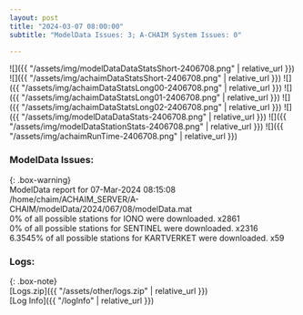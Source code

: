 ```yaml
---
layout: post
title: "2024-03-07 08:00:00"
subtitle: "ModelData Issues: 3; A-CHAIM System Issues: 0"

---
```


![]({{ "/assets/img/modelDataDataStatsShort-2406708.png" | relative_url }})
![]({{ "/assets/img/achaimDataStatsShort-2406708.png" | relative_url }})
![]({{ "/assets/img/achaimDataStatsLong00-2406708.png" | relative_url }})
![]({{ "/assets/img/achaimDataStatsLong01-2406708.png" | relative_url }})
![]({{ "/assets/img/achaimDataStatsLong02-2406708.png" | relative_url }})
![]({{ "/assets/img/modelDataDataStats-2406708.png" | relative_url }})
![]({{ "/assets/img/modelDataStationStats-2406708.png" | relative_url }})
![]({{ "/assets/img/achaimRunTime-2406708.png" | relative_url }})


### ModelData Issues:  
  
{: .box-warning}  
 ModelData report for 07-Mar-2024 08:15:08   
 /home/chaim/ACHAIM_SERVER/A-CHAIM/modelData/2024/067/08/modelData.mat   
 0% of all possible stations for IONO were downloaded. x2861   
 0% of all possible stations for SENTINEL were downloaded. x2316   
 6.3545% of all possible stations for KARTVERKET were downloaded. x59   
  


### Logs:  
  
{: .box-note}  
[Logs.zip]({{ "/assets/other/logs.zip" | relative_url }})  
[Log Info]({{ "/logInfo" | relative_url }})  
